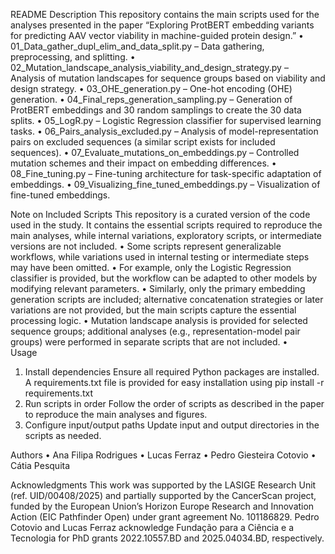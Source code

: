 README
Description
This repository contains the main scripts used for the analyses presented in the paper “Exploring ProtBERT embedding variants for predicting AAV vector viability in machine-guided protein design.”
•	01_Data_gather_dupl_elim_and_data_split.py – Data gathering, preprocessing, and splitting.
•	02_Mutation_landscape_analysis_viability_and_design_strategy.py – Analysis of mutation landscapes for sequence groups based on viability and design strategy.
•	03_OHE_generation.py – One-hot encoding (OHE) generation.
•	04_Final_reps_generation_sampling.py – Generation of ProtBERT embeddings and 30 random samplings to create the 30 data splits.
•	05_LogR.py – Logistic Regression classifier for supervised learning tasks.
•	06_Pairs_analysis_excluded.py – Analysis of model-representation pairs on excluded sequences (a similar script exists for included sequences).
•	07_Evaluate_mutations_on_embeddings.py – Controlled mutation schemes and their impact on embedding differences.
•	08_Fine_tuning.py – Fine-tuning architecture for task-specific adaptation of embeddings.
•	09_Visualizing_fine_tuned_embeddings.py – Visualization of fine-tuned embeddings.

Note on Included Scripts
This repository is a curated version of the code used in the study. It contains the essential scripts required to reproduce the main analyses, while internal variations, exploratory scripts, or intermediate versions are not included.
•	Some scripts represent generalizable workflows, while variations used in internal testing or intermediate steps may have been omitted.
•	For example, only the Logistic Regression classifier is provided, but the workflow can be adapted to other models by modifying relevant parameters.
•	Similarly, only the primary embedding generation scripts are included; alternative concatenation strategies or later variations are not provided, but the main scripts capture the essential processing logic.
•	Mutation landscape analysis is provided for selected sequence groups; additional analyses (e.g., representation-model pair groups) were performed in separate scripts that are not included.
•	
Usage
1.	Install dependencies
Ensure all required Python packages are installed. A requirements.txt file is provided for easy installation using pip install -r requirements.txt
2.	Run scripts in order
Follow the order of scripts as described in the paper to reproduce the main analyses and figures.
3.	Configure input/output paths 
Update input and output directories in the scripts as needed.

Authors
•	Ana Filipa Rodrigues
•	Lucas Ferraz
•	Pedro Giesteira Cotovio
•	Cátia Pesquita

Acknowledgments
This work was supported by the LASIGE Research Unit (ref. UID/00408/2025) and partially supported by the CancerScan project, funded by the European Union’s Horizon Europe Research and Innovation Action (EIC Pathfinder Open) under grant agreement No. 101186829. Pedro Cotovio and Lucas Ferraz acknowledge Fundação para a Ciência e a Tecnologia for PhD grants 2022.10557.BD and 2025.04034.BD, respectively.

